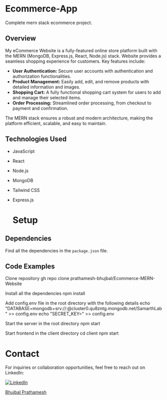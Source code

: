 # Ecommerce-App
Complete mern stack ecommerce project.

## Overview

My eCommerce Website is a fully-featured online store platform built with the MERN (MongoDB, Express.js, React, Node.js) stack. Website provides a seamless shopping experience for customers. Key features include:

- **User Authentication:** Secure user accounts with authentication and authorization functionalities.
- **Product Management:** Easily add, edit, and remove products with detailed information and images.
- **Shopping Cart:** A fully functional shopping cart system for users to add and manage their selected items.
- **Order Processing:** Streamlined order processing, from checkout to payment and confirmation.

The MERN stack ensures a robust and modern architecture, making the platform efficient, scalable, and easy to maintain.

## Technologies Used

- JavaScript
- React
- Node.js
- MongoDB
- Tailwind CSS
- Express.js

  # Setup

## Dependencies

Find all the dependencies in the `package.json` file.

## Code Examples
 Clone repository
gh repo clone prathamesh-bhujbal/Ecommerce-MERN-Website

 Install all the dependencies
npm install

 Add config.env file in the root directory with the following details
echo "DATABASE=mongodb+srv://<username>:<password>@cluster0.qu8zntg.mongodb.net/SamarthLab" >> config.env
echo "SECRET_KEY=<your secret key>" >> config.env

 Start the server in the root directory
npm start

 Start frontend in the client directory
cd client
npm start


# Contact

For inquiries or collaboration opportunities, feel free to reach out on LinkedIn:

[![LinkedIn](https://img.shields.io/badge/LinkedIn-Bhujbal%20Prathamesh-blue)](https://www.linkedin.com/in/bhujbal-prathamesh-633a28230/)

[Bhujbal Prathamesh](https://www.linkedin.com/in/bhujbal-prathamesh-633a28230/)
